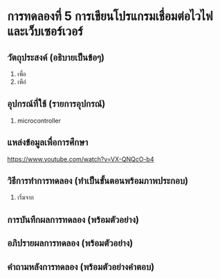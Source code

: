 # การทดลองที่ 5 การเขียนโปรแกรมเชื่อมต่อไวไฟและเว็บเซอร์เวอร์

## วัตถุประสงค์ (อธิบายเป็นข้อๆ)
1. เพื่อ
2. เพือ่


## อุปกรณ์ที่ใช้ (รายการอุปกรณ์)
1. microcontroller


## แหล่งข้อมูลเพื่อการศึกษา
https://www.youtube.com/watch?v=VX-QNQcO-b4

## วิธีการทำการทดลอง (ทำเป็นขั้นตอนพร้อมภาพประกอบ)
1. เริ่มจาก


## การบันทึกผลการทดลอง (พร้อมตัวอย่าง)

## อภิปรายผลการทดลอง (พร้อมตัวอย่าง)

## คำถามหลังการทดลอง (พร้อมตัวอย่างคำตอบ)
